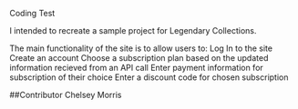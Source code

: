 Coding Test

I intended to recreate a sample project for Legendary Collections.

The main functionality of the site is to allow users to:
Log In to the site
Create an account
Choose a subscription plan based on the updated information recieved from an API call
Enter payment information for subscription of their choice
Enter a discount code for chosen subscription

##Contributor
Chelsey Morris

